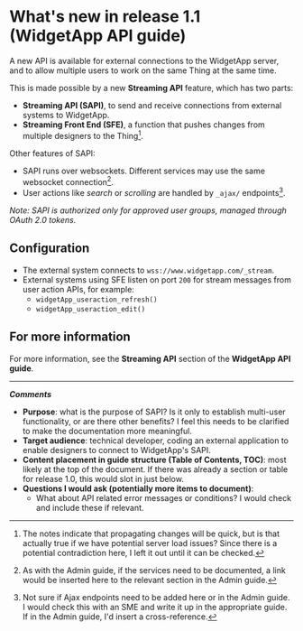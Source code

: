 # What's new in release 1.1 (WidgetApp API guide)  

A new API is available for external connections to the WidgetApp server, and to allow multiple users to work on the same Thing at the same time.  

This is made possible by a new **Streaming API** feature, which has two parts:
- **Streaming API (SAPI)**,  to send and receive connections from external systems to WidgetApp.
- **Streaming Front End (SFE)**, a function that pushes changes from multiple designers to the Thing[^1].

Other features of SAPI:
- SAPI runs over websockets. Different services may use the same websocket connection[^2].
- User actions like *search* or *scrolling* are handled by `_ajax/` endpoints[^3].

*Note: SAPI is authorized only for approved user groups, managed through OAuth 2.0 tokens.*

## Configuration

- The external system connects to `wss://www.widgetapp.com/_stream`.
- External systems using SFE listen on port `200` for stream messages from user action APIs, for example:
  - `widgetApp_useraction_refresh()`
  - `widgetApp_useraction_edit()`

## For more information

For more information, see the **Streaming API** section of the **WidgetApp API guide**.

---
***Comments***
- **Purpose**: what is the purpose of SAPI? Is it only to establish multi-user functionality, or are there other benefits? I feel this needs to be clarified to make the documentation more meaningful.
- **Target audience**: technical developer, coding an external application to enable designers to connect to WidgetApp's SAPI.
- **Content placement in guide structure (Table of Contents, TOC)**: most likely at the top of the document. If there was already a section or table for release 1.0, this would slot in just below.
- **Questions I would ask (potentially more items to document)**:
  - What about API related error messages or conditions? I would check and include these if relevant.

[^1]: The notes indicate that propagating changes will be quick, but is that actually true if we have potential server load issues? Since there is a potential contradiction here, I left it out until it can be checked.
[^2]: As with the Admin guide, if the services need to be documented, a link would be inserted here to the relevant section in the Admin guide.
[^3]: Not sure if Ajax endpoints need to be added here or in the Admin guide. I would check this with an SME and write it up in the appropriate guide. If in the Admin guide, I'd insert a cross-reference.
